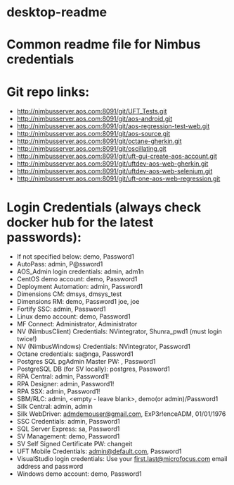 # desktop-readme
# Common readme file for Nimbus credentials

# Git repo links:
- http://nimbusserver.aos.com:8091/git/UFT_Tests.git
- http://nimbusserver.aos.com:8091/git/aos-android.git
- http://nimbusserver.aos.com:8091/git/aos-regression-test-web.git
- http://nimbusserver.aos.com:8091/git/aos-source.git
- http://nimbusserver.aos.com:8091/git/octane-gherkin.git
- http://nimbusserver.aos.com:8091/git/oscillating.git
- http://nimbusserver.aos.com:8091/git/uft-gui-create-aos-account.git
- http://nimbusserver.aos.com:8091/git/uftdev-aos-web-gherkin.git
- http://nimbusserver.aos.com:8091/git/uftdev-aos-web-selenium.git
- http://nimbusserver.aos.com:8091/git/uft-one-aos-web-regression.git

# Login Credentials (always check docker hub for the latest passwords):
- If not specified below:           demo, Password1
- AutoPass:                         admin, P@ssword1
- AOS_Admin login credentials:      admin, adm1n
- CentOS demo account:              demo, Password1
- Deployment Automation:            admin, Password1
- Dimensions CM:                    dmsys, dmsys_test
- Dimensions RM:                    demo, Password1    joe, joe
- Fortify SSC:                      admin, Password1
- Linux demo account:               demo, Password1
- MF Connect:                       Administrator, Administrator
- NV (NimbusClient) Credentials:    NVintegrator, Shunra_pwd1 (must login twice!)
- NV (NimbusWindows) Credentials:   NVintegrator, Password1
- Octane credentials:               sa@nga, Password1 
- Postgres SQL pgAdmin Master PW:   <blank>, Password1
- PostgreSQL DB (for SV locally):   postgres, Password1
- RPA Central:                      admin, Password1!
- RPA Designer:                     admin, Password1!
- RPA SSX:                          admin, Password1!
- SBM/RLC:                          admin, <empty - leave blank>, demo(or admin)/Password1
- Silk Central:                     admin, admin
- Silk WebDriver:                   admdemouser@gmail.com, ExP3r!enceADM, 01/01/1976
- SSC Credentials:                  admin, Password1
- SQL Server Express:               sa, Password1
- SV Management:                    demo, Password1
- SV Self Signed Certificate PW:    changeit
- UFT Mobile Credentials:           admin@default.com, Password1
- VisualStudio login credentials:   Use your first.last@microfocus.com email address and password
- Windows demo account:             demo, Password1
